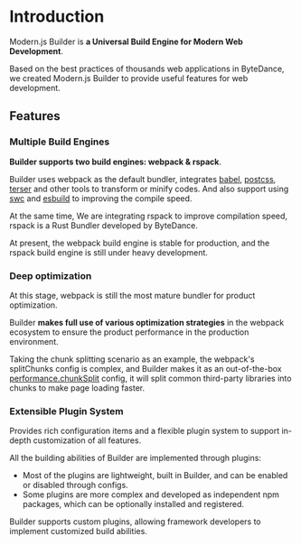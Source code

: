 # Introduction

Modern.js Builder is **a Universal Build Engine for Modern Web Development**.

Based on the best practices of thousands web applications in ByteDance, we created Modern.js Builder to provide useful features for web development.

## Features

### Multiple Build Engines

**Builder supports two build engines: webpack & rspack**.

Builder uses webpack as the default bundler, integrates [babel](https://github.com/babel/babel), [postcss](https://github.com/postcss/postcss), [terser](https://github.com/terser/terser) and other tools to transform or minify codes. And also support using [swc](https://github.com/swc-project/swc) and [esbuild](https://github.com/evanw/esbuild) to improving the compile speed.

At the same time, We are integrating rspack to improve compilation speed, rspack is a Rust Bundler developed by ByteDance.

At present, the webpack build engine is stable for production, and the rspack build engine is still under heavy development.

### Deep optimization

At this stage, webpack is still the most mature bundler for product optimization.

Builder **makes full use of various optimization strategies** in the webpack ecosystem to ensure the product performance in the production environment.

Taking the chunk splitting scenario as an example, the webpack's splitChunks config is complex, and Builder makes it as an out-of-the-box [performance.chunkSplit](/en/api/config-performance.html#performance-chunksplit) config, it will split common third-party libraries into chunks to make page loading faster.

### Extensible Plugin System

Provides rich configuration items and a flexible plugin system to support in-depth customization of all features.

All the building abilities of Builder are implemented through plugins:

- Most of the plugins are lightweight, built in Builder, and can be enabled or disabled through configs.
- Some plugins are more complex and developed as independent npm packages, which can be optionally installed and registered.

Builder supports custom plugins, allowing framework developers to implement customized build abilities.
